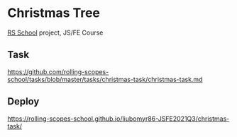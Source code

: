 # Christmas Tree
[RS School](https://rs.school/) project, JS/FE Course

## Task 
https://github.com/rolling-scopes-school/tasks/blob/master/tasks/christmas-task/christmas-task.md

## Deploy 
https://rolling-scopes-school.github.io/liubomyr86-JSFE2021Q3/christmas-task/
